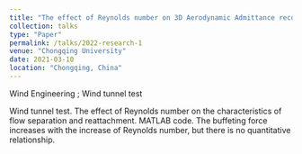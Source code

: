 ```yaml
---
title: "The effect of Reynolds number on 3D Aerodynamic Admittance recognition at Rectangular Cylinder"
collection: talks
type: "Paper"
permalink: /talks/2022-research-1
venue: "Chongqing University"
date: 2021-03-10
location: "Chongqing, China"
---
```


Wind Engineering ; Wind tunnel test


Wind tunnel test.
The effect of Reynolds number on the characteristics of flow separation  and reattachment.
MATLAB code.
The buffeting force increases with the increase of Reynolds number, but there is no quantitative relationship.

